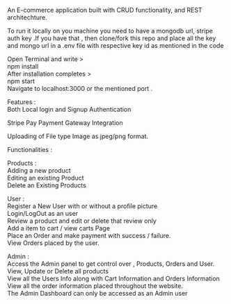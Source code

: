 An E-commerce application built with CRUD functionality, and REST architechture.<br />

To run it locally on you machine you need to have a mongodb url, stripe auth key .If you have that , then clone/fork this repo and place all the key and mongo url in a .env file with respective key id as mentioned in the code<br />


Open Terminal and write ><br />
npm  install<br />
After installation completes ><br />
npm start<br />
Navigate to localhost:3000 or the mentioned port .<br />

Features :<br />
Both Local login and Signup Authentication<br />

Stripe Pay Payment Gateway Integration<br />

Uploading of File type Image as jpeg/png format.<br />


Functionalities :<br />

Products :<br />
Adding a new product<br />
Editing an existing Product<br />
Delete an Existing Products<br />

User :<br />
Register a New User with or without a profile picture<br />
Login/LogOut as an user<br />
Review a product and edit or delete that review only<br />
Add a item to cart / view carts Page<br />
Place an Order and make payment with success / failure.<br />
View Orders placed by the user.<br />

Admin :<br />
Access the Admin panel to get control over , Products, Orders and User.<br />
View, Update or Delete all products<br />
View all the Users Info along with Cart Information and Orders Information<br />
View all the order information placed throughout the website.<br />
The Admin Dashboard can only be accessed as an Admin user<br />

